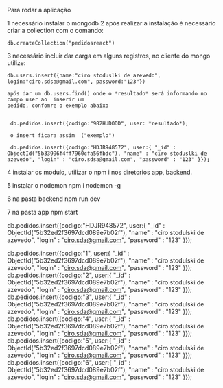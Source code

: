 Para rodar a aplicação 

1  necessário instalar o mongodb 
2  após realizar a instalação é necessário criar a collection com o comando:

    db.createCollection("pedidosreact")

3 necessário incluir dar carga em alguns registros, no cliente do mongo utilize:

    db.users.insert({name:"ciro stoduslki de azevedo", login:"ciro.sdsa@gmail.com", password:"123"})

    após dar um db.users.find() onde o *resultado* será informando no campo user ao  inserir um
    pedido, confomre o exemplo abaixo


     db.pedidos.insert({codigo:"982HUDODD", user: *resultado*);

     o insert ficara assim  ("exemplo")

     db.pedidos.insert({codigo:"HDJR948572", user:{ "_id" : ObjectId("5b33996f4ff7960cfa56fbdc"), "name" : "ciro stoduslki de azevedo", "login" : "ciro.sdsa@gmail.com", "password" : "123" }});

4 instalar os modulo, utilizar o npm i nos diretorios app, backend.

5 instalar o nodemon npm i nodemon -g

6 na pasta backend npm run dev

7 na pasta app npm start

 db.pedidos.insert({codigo:"HDJR948572", user:{ "_id" : ObjectId("5b32ed2f3697dcd089e7b02f"), "name" : "ciro stodulski de azevedo", "login" : "ciro.sda@gmail.com", "password" : "123" }});




  db.pedidos.insert({codigo:"1", user:{ "_id" : ObjectId("5b32ed2f3697dcd089e7b02f"), "name" : "ciro stodulski de azevedo", "login" : "ciro.sda@gmail.com", "password" : "123" }});
   db.pedidos.insert({codigo:"2", user:{ "_id" : ObjectId("5b32ed2f3697dcd089e7b02f"), "name" : "ciro stodulski de azevedo", "login" : "ciro.sda@gmail.com", "password" : "123" }});
    db.pedidos.insert({codigo:"3", user:{ "_id" : ObjectId("5b32ed2f3697dcd089e7b02f"), "name" : "ciro stodulski de azevedo", "login" : "ciro.sda@gmail.com", "password" : "123" }});
     db.pedidos.insert({codigo:"4", user:{ "_id" : ObjectId("5b32ed2f3697dcd089e7b02f"), "name" : "ciro stodulski de azevedo", "login" : "ciro.sda@gmail.com", "password" : "123" }});
     db.pedidos.insert({codigo:"5", user:{ "_id" : ObjectId("5b32ed2f3697dcd089e7b02f"), "name" : "ciro stodulski de azevedo", "login" : "ciro.sda@gmail.com", "password" : "123" }});
     db.pedidos.insert({codigo:"6", user:{ "_id" : ObjectId("5b32ed2f3697dcd089e7b02f"), "name" : "ciro stodulski de azevedo", "login" : "ciro.sda@gmail.com", "password" : "123" }});
     
